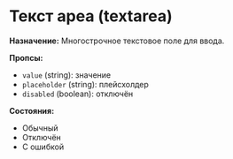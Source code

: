 # Текст ареа (textarea)

**Назначение:**
Многострочное текстовое поле для ввода.

**Пропсы:**
- `value` (string): значение
- `placeholder` (string): плейсхолдер
- `disabled` (boolean): отключён

**Состояния:**
- Обычный
- Отключён
- С ошибкой 